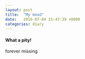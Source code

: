 ```yaml
---
layout: post
title:  "My mood"
date:   2016-07-04 15:47:39 +0800
categories: diary
---
```

#### What a pity!
forever missing